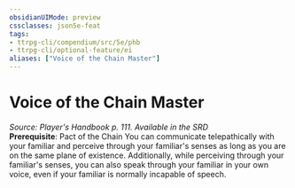 ```yaml
---
obsidianUIMode: preview
cssclasses: json5e-feat
tags:
- ttrpg-cli/compendium/src/5e/phb
- ttrpg-cli/optional-feature/ei
aliases: ["Voice of the Chain Master"]
---
```

# Voice of the Chain Master
*Source: Player's Handbook p. 111. Available in the <span title='Systems Reference Document (5.1)'>SRD</span>*  
**Prerequisite**: Pact of the Chain
You can communicate telepathically with your familiar and perceive through your familiar's senses as long as you are on the same plane of existence. Additionally, while perceiving through your familiar's senses, you can also speak through your familiar in your own voice, even if your familiar is normally incapable of speech.